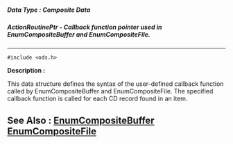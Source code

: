 ##### Data Type : Composite Data
##### ActionRoutinePtr - Callback function pointer used in EnumCompositeBuffer and EnumCompositeFile.
---
```
#include <ods.h>
```
**Description :**

This data structure defines the syntax of the user-defined callback function 
called by EnumCompositeBuffer and EnumCompositeFile.  The specified callback 
function is called for each CD record found in an item.

**See Also :**
[EnumCompositeBuffer](/reference/Func/EnumCompositeBuffer)
[EnumCompositeFile](/reference/Func/EnumCompositeFile)
---
